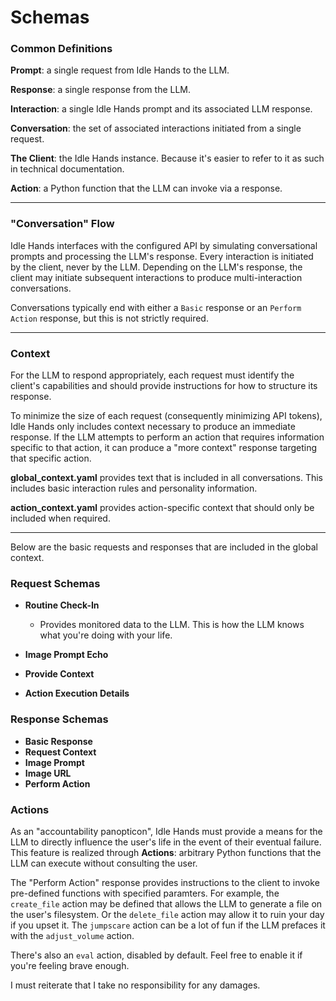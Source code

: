 # Schemas

### Common Definitions

**Prompt**: a single request from Idle Hands to the LLM.

**Response**: a single response from the LLM.

**Interaction**: a single Idle Hands prompt and its associated LLM response.

**Conversation**: the set of associated interactions initiated from a single request.

**The Client**: the Idle Hands instance. Because it's easier to refer to it as such in technical documentation.

**Action**: a Python function that the LLM can invoke via a response.

---

### "Conversation" Flow

Idle Hands interfaces with the configured API by simulating conversational prompts and processing the LLM's response. Every interaction is initiated by the client, never by the LLM. Depending on the LLM's response, the client may initiate subsequent interactions to produce multi-interaction conversations.

Conversations typically end with either a `Basic` response or an `Perform Action` response, but this is not strictly required.

---

### Context

For the LLM to respond appropriately, each request must identify the client's capabilities and should provide instructions for how to structure its response.

To minimize the size of each request (consequently minimizing API tokens), Idle Hands only includes context necessary to produce an immediate response. If the LLM attempts to perform an action that requires information specific to that action, it can produce a "more context" response targeting that specific action.

**global_context.yaml** provides text that is included in all conversations. This includes basic interaction rules and personality information.

**action_context.yaml** provides action-specific context that should only be included when required.

---


Below are the basic requests and responses that are included in the global context.

### Request Schemas

* **Routine Check-In**
    - Provides monitored data to the LLM. This is how the LLM knows what you're doing with your life.

* **Image Prompt Echo**

* **Provide Context**

* **Action Execution Details**



### Response Schemas

* **Basic Response**
* **Request Context**
* **Image Prompt**
* **Image URL**
* **Perform Action**

### Actions

As an "accountability panopticon", Idle Hands must provide a means for the LLM to directly influence the user's life in the event of their eventual failure. This feature is realized through **Actions**: arbitrary Python functions that the LLM can execute without consulting the user.

The "Perform Action" response provides instructions to the client to invoke pre-defined functions with specified paramters. For example, the `create_file` action may be defined that allows the LLM to generate a file on the user's filesystem. Or the `delete_file` action may allow it to ruin your day if you upset it. The `jumpscare` action can be a lot of fun if the LLM prefaces it with the `adjust_volume` action.

There's also an `eval` action, disabled by default. Feel free to enable it if you're feeling brave enough.

I must reiterate that I take no responsibility for any damages.